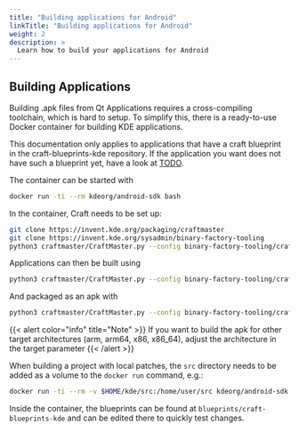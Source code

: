 ```yaml
---
title: "Building applications for Android"
linkTitle: "Building applications for Android"
weight: 2
description: >
  Learn how to build your applications for Android
---
```


## Building Applications

Building .apk files from Qt Applications requires a cross-compiling toolchain, which is hard to setup. To simplify this, there is a ready-to-use Docker container for building KDE applications.

This documentation only applies to applications that have a craft blueprint in the craft-blueprints-kde repository. If the application you want does not have such a blueprint yet, have a look at [TODO](TODO).

The container can be started with
```bash
docker run -ti --rm kdeorg/android-sdk bash
```

In the container, Craft needs to be set up:
```bash
git clone https://invent.kde.org/packaging/craftmaster
git clone https://invent.kde.org/sysadmin/binary-factory-tooling
python3 craftmaster/CraftMaster.py --config binary-factory-tooling/craft/configs/master/CraftBinaryCache.ini --target android-arm64-clang -c -i craft
```

Applications can then be built using
```bash
python3 craftmaster/CraftMaster.py --config binary-factory-tooling/craft/configs/master/CraftBinaryCache.ini --target android-arm64-clang -c -i <application>
```

And packaged as an apk with
```bash
python3 craftmaster/CraftMaster.py --config binary-factory-tooling/craft/configs/master/CraftBinaryCache.ini --target android-arm64-clang -c --package <application>
```

{{< alert color="info" title="Note" >}}
If you want to build the apk for other target architectures (arm, arm64, x86, x86_64), adjust the architecture in the target parameter
{{< /alert >}}

When building a project with local patches, the ```src``` directory needs to be added as a volume to the ```docker run``` command, e.g.:
```bash
docker run -ti --rm -v $HOME/kde/src:/home/user/src kdeorg/android-sdk bash
```

Inside the container, the blueprints can be found at `blueprints/craft-blueprints-kde` and can be edited there to quickly test changes.
